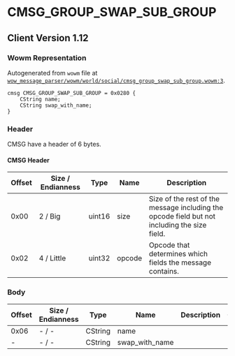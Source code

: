 # CMSG_GROUP_SWAP_SUB_GROUP

## Client Version 1.12

### Wowm Representation

Autogenerated from `wowm` file at [`wow_message_parser/wowm/world/social/cmsg_group_swap_sub_group.wowm:3`](https://github.com/gtker/wow_messages/tree/main/wow_message_parser/wowm/world/social/cmsg_group_swap_sub_group.wowm#L3).
```rust,ignore
cmsg CMSG_GROUP_SWAP_SUB_GROUP = 0x0280 {
    CString name;
    CString swap_with_name;
}
```
### Header

CMSG have a header of 6 bytes.

#### CMSG Header

| Offset | Size / Endianness | Type   | Name   | Description |
| ------ | ----------------- | ------ | ------ | ----------- |
| 0x00   | 2 / Big           | uint16 | size   | Size of the rest of the message including the opcode field but not including the size field.|
| 0x02   | 4 / Little        | uint32 | opcode | Opcode that determines which fields the message contains.|

### Body

| Offset | Size / Endianness | Type | Name | Description | Comment |
| ------ | ----------------- | ---- | ---- | ----------- | ------- |
| 0x06 | - / - | CString | name |  |  |
| - | - / - | CString | swap_with_name |  |  |


